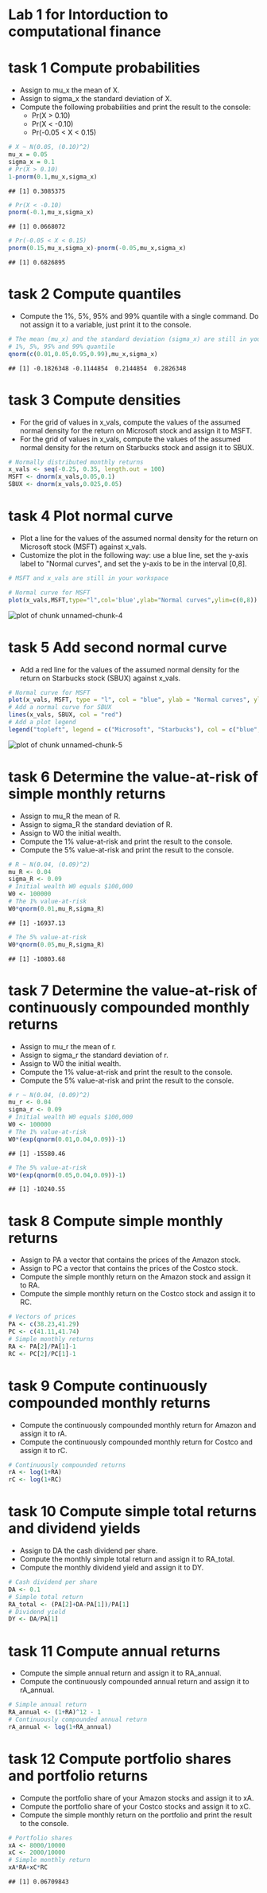 Lab 1 for Intorduction to computational finance
========================================================
# task 1 Compute probabilities
+ Assign to mu_x the mean of X.
+ Assign to sigma_x the standard deviation of X.
+ Compute the following probabilities and print the result to the console:
  - Pr(X > 0.10)
  - Pr(X < -0.10)
  - Pr(-0.05 < X < 0.15)

```r
# X ~ N(0.05, (0.10)^2)
mu_x = 0.05
sigma_x = 0.1
# Pr(X > 0.10)
1-pnorm(0.1,mu_x,sigma_x)
```

```
## [1] 0.3085375
```

```r
# Pr(X < -0.10)
pnorm(-0.1,mu_x,sigma_x)
```

```
## [1] 0.0668072
```

```r
# Pr(-0.05 < X < 0.15)
pnorm(0.15,mu_x,sigma_x)-pnorm(-0.05,mu_x,sigma_x)
```

```
## [1] 0.6826895
```

# task 2 Compute quantiles
+ Compute the 1%, 5%, 95% and 99% quantile with a single command. Do not assign it to a variable, just print it to the console.

```r
# The mean (mu_x) and the standard deviation (sigma_x) are still in your workspace
# 1%, 5%, 95% and 99% quantile
qnorm(c(0.01,0.05,0.95,0.99),mu_x,sigma_x)
```

```
## [1] -0.1826348 -0.1144854  0.2144854  0.2826348
```

# task 3 Compute densities
+ For the grid of values in x_vals, compute the values of the assumed normal density for the return on Microsoft stock and assign it to MSFT.
+ For the grid of values in x_vals, compute the values of the assumed normal density for the return on Starbucks stock and assign it to SBUX.

```r
# Normally distributed monthly returns
x_vals <- seq(-0.25, 0.35, length.out = 100)
MSFT <- dnorm(x_vals,0.05,0.1)
SBUX <- dnorm(x_vals,0.025,0.05)
```

# task 4 Plot normal curve
+ Plot a line for the values of the assumed normal density for the return on Microsoft stock (MSFT) against x_vals.
+ Customize the plot in the following way: use a blue line, set the y-axis label to "Normal curves", and set the y-axis to be in the interval [0,8].

```r
# MSFT and x_vals are still in your workspace

# Normal curve for MSFT
plot(x_vals,MSFT,type="l",col='blue',ylab="Normal curves",ylim=c(0,8))
```

![plot of chunk unnamed-chunk-4](figure/unnamed-chunk-4-1.png) 

# task 5 Add second normal curve
+ Add a red line for the values of the assumed normal density for the return on Starbucks stock (SBUX) against x_vals.

```r
# Normal curve for MSFT
plot(x_vals, MSFT, type = "l", col = "blue", ylab = "Normal curves", ylim = c(0, 8))
# Add a normal curve for SBUX
lines(x_vals, SBUX, col = "red")
# Add a plot legend
legend("topleft", legend = c("Microsoft", "Starbucks"), col = c("blue", "red"), lty = 1)
```

![plot of chunk unnamed-chunk-5](figure/unnamed-chunk-5-1.png) 

# task 6 Determine the value-at-risk of simple monthly returns
+ Assign to mu_R the mean of R.
+ Assign to sigma_R the standard deviation of R.
+ Assign to W0 the initial wealth.
+ Compute the 1% value-at-risk and print the result to the console.
+ Compute the 5% value-at-risk and print the result to the console.

```r
# R ~ N(0.04, (0.09)^2) 
mu_R <- 0.04
sigma_R <- 0.09
# Initial wealth W0 equals $100,000
W0 <- 100000
# The 1% value-at-risk
W0*qnorm(0.01,mu_R,sigma_R)
```

```
## [1] -16937.13
```

```r
# The 5% value-at-risk
W0*qnorm(0.05,mu_R,sigma_R)
```

```
## [1] -10803.68
```

# task 7 Determine the value-at-risk of continuously compounded monthly returns
+ Assign to mu_r the mean of r.
+ Assign to sigma_r the standard deviation of r.
+ Assign to W0 the initial wealth.
+ Compute the 1% value-at-risk and print the result to the console.
+ Compute the 5% value-at-risk and print the result to the console.

```r
# r ~ N(0.04, (0.09)^2) 
mu_r <- 0.04
sigma_r <- 0.09
# Initial wealth W0 equals $100,000
W0 <- 100000
# The 1% value-at-risk
W0*(exp(qnorm(0.01,0.04,0.09))-1)
```

```
## [1] -15580.46
```

```r
# The 5% value-at-risk
W0*(exp(qnorm(0.05,0.04,0.09))-1)
```

```
## [1] -10240.55
```

# task 8 Compute simple monthly returns
+ Assign to PA a vector that contains the prices of the Amazon stock.
+ Assign to PC a vector that contains the prices of the Costco stock.
+ Compute the simple monthly return on the Amazon stock and assign it to RA.
+ Compute the simple monthly return on the Costco stock and assign it to RC.

```r
# Vectors of prices
PA <- c(38.23,41.29)
PC <- c(41.11,41.74)
# Simple monthly returns
RA <- PA[2]/PA[1]-1
RC <- PC[2]/PC[1]-1
```

# task 9 Compute continuously compounded monthly returns
+ Compute the continuously compounded monthly return for Amazon and assign it to rA.
+ Compute the continuously compounded monthly return for Costco and assign it to rC.

```r
# Continuously compounded returns
rA <- log(1+RA)
rC <- log(1+RC)
```

# task 10 Compute simple total returns and dividend yields
+ Assign to DA the cash dividend per share.
+ Compute the monthly simple total return and assign it to RA_total.
+ Compute the monthly dividend yield and assign it to DY.

```r
# Cash dividend per share
DA <- 0.1
# Simple total return
RA_total <- (PA[2]+DA-PA[1])/PA[1]
# Dividend yield
DY <- DA/PA[1]
```

# task 11 Compute annual returns
+ Compute the simple annual return and assign it to RA_annual.
+ Compute the continuously compounded annual return and assign it to rA_annual.

```r
# Simple annual return
RA_annual <- (1+RA)^12 - 1
# Continuously compounded annual return
rA_annual <- log(1+RA_annual)
```

# task 12 Compute portfolio shares and portfolio returns
+ Compute the portfolio share of your Amazon stocks and assign it to xA.
+ Compute the portfolio share of your Costco stocks and assign it to xC.
+ Compute the simple monthly return on the portfolio and print the result to the console.

```r
# Portfolio shares
xA <- 8000/10000
xC <- 2000/10000
# Simple monthly return
xA*RA+xC*RC
```

```
## [1] 0.06709843
```

